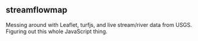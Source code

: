 streamflowmap
-------------


Messing around with Leaflet, turfjs, and live stream/river data from USGS. Figuring out this whole JavaScript thing.

